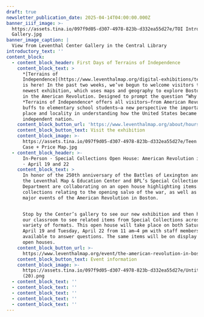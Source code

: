 ```yaml
---
draft: true
newsletter_publication_date: 2025-04-14T04:00:00.000Z
banner_iiif_image: >-
  https://assets.tina.io/097f9d05-d307-4978-823b-d332ea55d27e/TOI Intro Panel +
  Gallery.jpg
banner_image_caption: |
  View from Leventhal Center Gallery in the Central Library
introductory_text: ''
content_block:
  - content_block_header: First Days of Terrains of Independence
    content_block_text: >
      *[Terrains of
      Independence](https://www.leventhalmap.org/digital-exhibitions/terrains-of-independence/)*
      is here! In the past two weeks, we’ve begun to welcome visitors to our
      newest exhibition, which uses maps and geography to explore Boston’s role
      in the American Revolution. Designed to prompt the question “Why here?,”
      *Terrains of Independence* offers all visitors—from American Revolution
      buffs to elementary school students—a new perspective the importance of
      place and locality in understanding how the United States became and
      independent nation.
    content_block_button_url: 'https://www.leventhalmap.org/about/hours-directions/'
    content_block_button_text: Visit the exhibition
    content_block_image: >-
      https://assets.tina.io/097f9d05-d307-4978-823b-d332ea55d27e/Teen Curators
      Case + Price Map.jpg
  - content_block_header: >-
      In-Person · Special Collections Open House: American Revolution in Boston
      · April 19 and 22
    content_block_text: >
      In honor of the 250th anniversary of the Battles of Lexington and Concord,
      the Leventhal Map & Education Center and BPL’s Special Collections
      Department are collaborating on an open house highlighting items from our
      collections relating to the opening salvo of the war, as well as other
      major events of the American Revolution in Boston.


      Stop by the Center’s gallery to see our new exhibition and then head into
      our classroom to see related items from Special Collections across a
      variety of formats. This open house will take place on both Saturday,
      April 19 and Tuesday, April 22 from 11 am–4 pm with staff members
      available to answer questions. The same items will be on display at both
      open houses. 
    content_block_button_url: >-
      https://www.leventhalmap.org/event/the-american-revolution-in-boston-from-the-vault-collections-showing/
    content_block_button_text: Event information
    content_block_image: >-
      https://assets.tina.io/097f9d05-d307-4978-823b-d332ea55d27e/Untitled
      (20).png
  - content_block_text: ''
  - content_block_text: ''
  - content_block_text: ''
  - content_block_text: ''
  - content_block_text: ''
---
```


